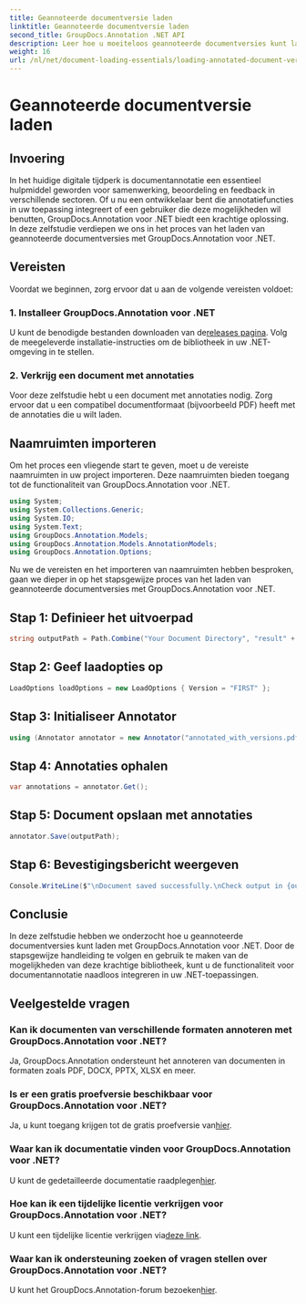 ```yaml
---
title: Geannoteerde documentversie laden
linktitle: Geannoteerde documentversie laden
second_title: GroupDocs.Annotation .NET API
description: Leer hoe u moeiteloos geannoteerde documentversies kunt laden met GroupDocs.Annotation voor .NET. Vereenvoudig samenwerkings- en beoordelingsprocessen.
weight: 16
url: /nl/net/document-loading-essentials/loading-annotated-document-version/
---
```


# Geannoteerde documentversie laden

## Invoering
In het huidige digitale tijdperk is documentannotatie een essentieel hulpmiddel geworden voor samenwerking, beoordeling en feedback in verschillende sectoren. Of u nu een ontwikkelaar bent die annotatiefuncties in uw toepassing integreert of een gebruiker die deze mogelijkheden wil benutten, GroupDocs.Annotation voor .NET biedt een krachtige oplossing. In deze zelfstudie verdiepen we ons in het proces van het laden van geannoteerde documentversies met GroupDocs.Annotation voor .NET.
## Vereisten
Voordat we beginnen, zorg ervoor dat u aan de volgende vereisten voldoet:
### 1. Installeer GroupDocs.Annotation voor .NET
 U kunt de benodigde bestanden downloaden van de[releases pagina](https://releases.groupdocs.com/annotation/net/). Volg de meegeleverde installatie-instructies om de bibliotheek in uw .NET-omgeving in te stellen.
### 2. Verkrijg een document met annotaties
Voor deze zelfstudie hebt u een document met annotaties nodig. Zorg ervoor dat u een compatibel documentformaat (bijvoorbeeld PDF) heeft met de annotaties die u wilt laden.

## Naamruimten importeren
Om het proces een vliegende start te geven, moet u de vereiste naamruimten in uw project importeren. Deze naamruimten bieden toegang tot de functionaliteit van GroupDocs.Annotation voor .NET.

```csharp
using System;
using System.Collections.Generic;
using System.IO;
using System.Text;
using GroupDocs.Annotation.Models;
using GroupDocs.Annotation.Models.AnnotationModels;
using GroupDocs.Annotation.Options;
```


Nu we de vereisten en het importeren van naamruimten hebben besproken, gaan we dieper in op het stapsgewijze proces van het laden van geannoteerde documentversies met GroupDocs.Annotation voor .NET.
## Stap 1: Definieer het uitvoerpad
```csharp
string outputPath = Path.Combine("Your Document Directory", "result" + Path.GetExtension("input.pdf"));
```
## Stap 2: Geef laadopties op
```csharp
LoadOptions loadOptions = new LoadOptions { Version = "FIRST" };
```
## Stap 3: Initialiseer Annotator
```csharp
using (Annotator annotator = new Annotator("annotated_with_versions.pdf", loadOptions))
```
## Stap 4: Annotaties ophalen
```csharp
var annotations = annotator.Get();
```
## Stap 5: Document opslaan met annotaties
```csharp
annotator.Save(outputPath);
```
## Stap 6: Bevestigingsbericht weergeven
```csharp
Console.WriteLine($"\nDocument saved successfully.\nCheck output in {outputPath}.");
```

## Conclusie
In deze zelfstudie hebben we onderzocht hoe u geannoteerde documentversies kunt laden met GroupDocs.Annotation voor .NET. Door de stapsgewijze handleiding te volgen en gebruik te maken van de mogelijkheden van deze krachtige bibliotheek, kunt u de functionaliteit voor documentannotatie naadloos integreren in uw .NET-toepassingen.
## Veelgestelde vragen
### Kan ik documenten van verschillende formaten annoteren met GroupDocs.Annotation voor .NET?
Ja, GroupDocs.Annotation ondersteunt het annoteren van documenten in formaten zoals PDF, DOCX, PPTX, XLSX en meer.
### Is er een gratis proefversie beschikbaar voor GroupDocs.Annotation voor .NET?
 Ja, u kunt toegang krijgen tot de gratis proefversie van[hier](https://releases.groupdocs.com/).
### Waar kan ik documentatie vinden voor GroupDocs.Annotation voor .NET?
 U kunt de gedetailleerde documentatie raadplegen[hier](https://tutorials.groupdocs.com/annotation/net/).
### Hoe kan ik een tijdelijke licentie verkrijgen voor GroupDocs.Annotation voor .NET?
 U kunt een tijdelijke licentie verkrijgen via[deze link](https://purchase.groupdocs.com/temporary-license/).
### Waar kan ik ondersteuning zoeken of vragen stellen over GroupDocs.Annotation voor .NET?
 U kunt het GroupDocs.Annotation-forum bezoeken[hier](https://forum.groupdocs.com/c/annotation/10).